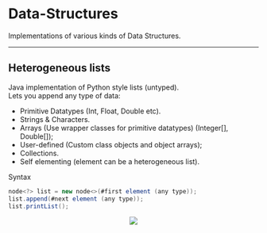 # Data-Structures

Implementations of various kinds of Data Structures.

---

## Heterogeneous lists

Java implementation of Python style lists (untyped).\
Lets you append any type of data:

- Primitive Datatypes (Int, Float, Double etc).
- Strings & Characters.
- Arrays (Use wrapper classes for primitive datatypes) (Integer[], Double[]);
- User-defined (Custom class objects and object arrays);
- Collections.
- Self elementing (element can be a heterogeneous list).

Syntax

```java
node<?> list = new node<>(#first element (any type));
list.append(#next element (any type));
list.printList();
```

<p align="center">
    <img src=https://i.imgur.com/1kibpH3.png/>
</p>
